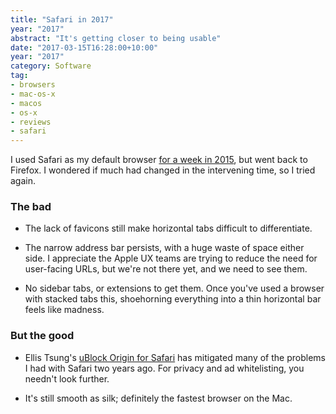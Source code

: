 ```yaml
---
title: "Safari in 2017"
year: "2017"
abstract: "It's getting closer to being usable"
date: "2017-03-15T16:28:00+10:00"
year: "2017"
category: Software
tag:
- browsers
- mac-os-x
- macos
- os-x
- reviews
- safari
---
```

I used Safari as my default browser [for a week in 2015], but went back to Firefox. I wondered if much had changed in the intervening time, so I tried again.

### The bad

* The lack of favicons still make horizontal tabs difficult to differentiate.

* The narrow address bar persists, with a huge waste of space either side. I appreciate the Apple UX teams are trying to reduce the need for user-facing URLs, but we're not there yet, and we need to see them.

* No sidebar tabs, or extensions to get them. Once you've used a browser with stacked tabs this, shoehorning everything into a thin horizontal bar feels like madness.

### But the good

* Ellis Tsung's [uBlock Origin for Safari] has mitigated many of the problems I had with Safari two years ago. For privacy and ad whitelisting, you needn't look further.

* It's still smooth as silk; definitely the fastest browser on the Mac.

[for a week in 2015]: https://rubenerd.com/using-safari-for-a-week/
[uBlock Origin for Safari]: https://github.com/el1t/uBlock-Safari
